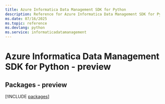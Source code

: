 ```yaml
---
title: Azure Informatica Data Management SDK for Python
description: Reference for Azure Informatica Data Management SDK for Python
ms.date: 07/16/2025
ms.topic: reference
ms.devlang: python
ms.service: informaticadatamanagement
---
```

# Azure Informatica Data Management SDK for Python - preview
## Packages - preview
[!INCLUDE [packages](informatica-data-management-index.md)]